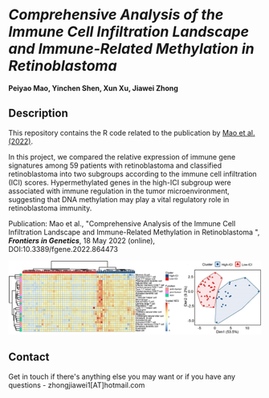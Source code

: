# *Comprehensive Analysis of the Immune Cell Infiltration Landscape and Immune-Related Methylation in Retinoblastoma*

**Peiyao Mao, Yinchen Shen, Xun Xu, Jiawei Zhong**

## Description
This repository contains the R code related to the publication by [Mao et al. (2022)](https://www.frontiersin.org/articles/10.3389/fgene.2022.864473/full).

In this project, we compared the relative expression of immune gene signatures among 59 patients with retinoblastoma and classified retinoblastoma into two subgroups according to the immune cell infiltration (ICI) scores. Hypermethylated genes in the high-ICI subgroup were associated with immune regulation in the tumor microenvironment, suggesting that DNA methylation may play a vital regulatory role in retinoblastoma immunity.

Publication: Mao et al., "Comprehensive Analysis of the Immune Cell Infiltration Landscape and Immune-Related Methylation in Retinoblastoma
", ***Frontiers in Genetics***, 18 May 2022 (online), DOI:10.3389/fgene.2022.864473

![Classification Overview](/Classification.jpg)

## Contact
Get in touch if there's anything else you may want or if you have any questions - zhongjiawei1[AT]hotmail.com






